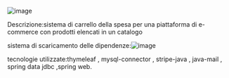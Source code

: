 ![image](https://github.com/user-attachments/assets/a8630d75-8e99-48e1-bd86-384e7599e3b1)

Descrizione:sistema di carrello della spesa per una piattaforma di e-commerce con prodotti elencati in un catalogo

sistema di scaricamento delle dipendenze:![image](https://github.com/user-attachments/assets/71b3f9b9-77e7-47a9-bc08-db034dbfffad)







tecnologie utilizzate:thymeleaf , mysql-connector , stripe-java , java-mail , spring data jdbc ,spring web.
